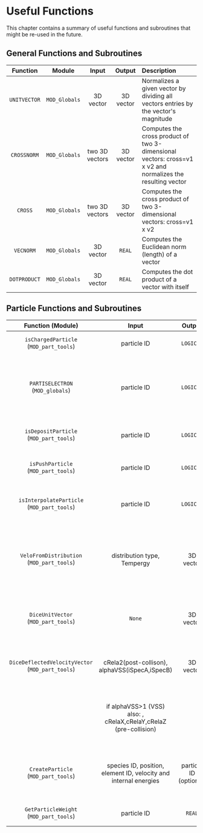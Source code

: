 # Useful Functions

This chapter contains a summary of useful functions and subroutines that might be re-used in the future.

## General Functions and Subroutines

| Function     | Module        | Input          | Output     | Description                                                                                                |
| :----------: | :-----------: | :-----------:  | :--------: | :------------------------------------------------------------                                              |
| `UNITVECTOR` | `MOD_Globals` | 3D vector      | 3D vector  | Normalizes a given vector by dividing all vectors entries by the vector's magnitude                        |
| `CROSSNORM`  | `MOD_Globals` | two 3D vectors | 3D vector  | Computes the cross product of two 3-dimensional vectors: cross=v1 x v2 and normalizes the resulting vector |
| `CROSS`      | `MOD_Globals` | two 3D vectors | 3D vector  | Computes the cross product of two 3-dimensional vectors: cross=v1 x v2                                     |
| `VECNORM`    | `MOD_Globals` | 3D vector      | `REAL`     | Computes the Euclidean norm (length) of a vector                                                           |
| `DOTPRODUCT` | `MOD_Globals` | 3D vector      | `REAL`     | Computes the dot product of a vector with itself                                                           |

## Particle Functions and Subroutines

|                 Function (Module)                |                               Input                              |         Output         |                                                                Description                                                                |
|            :-------------------------:           |                      :---------------------:                     |      :----------:      |                                                     :--------------------------------                                                     |
|      `isChargedParticle` (`MOD_part_tools`)      |                            particle ID                           |        `LOGICAL`       |                                                Check if particle has charge unequal to zero                                               |
|         `PARTISELECTRON` (`MOD_globals`)         |                            particle ID                           |        `LOGICAL`       |           Check if particle is an electron by checking if the charge is equal to 1.602176634e-19 (division and nearest integer)           |
|      `isDepositParticle` (`MOD_part_tools`)      |                            particle ID                           |        `LOGICAL`       |                                              Check if particle is to be deposited on the grid                                             |
|        `isPushParticle` (`MOD_part_tools`)       |                            particle ID                           |        `LOGICAL`       |                                           Check if particle is to be pushed (integrated in time)                                          |
|    `isInterpolateParticle` (`MOD_part_tools`)    |                            particle ID                           |        `LOGICAL`       |                                   Check if the field at a particle's is to be interpolated (accelerated)                                  |
|     `VeloFromDistribution` (`MOD_part_tools`)    |                    distribution type, Tempergy                   |        3D vector       | **WIP**, Calculates a velocity vector from a defined velocity distribution and Tempergy (temperature [K] or energy [J] or velocity [m/s]) |
|        `DiceUnitVector` (`MOD_part_tools`)       |                              `None`                              |        3D vector       |                                   Calculates a normalized vector in 3D (unit space) in random direction                                   |
| `DiceDeflectedVelocityVector` (`MOD_part_tools`) |          cRela2(post-collison), alphaVSS(iSpecA,iSpecB)          |        3D vector       |                             Calculates scaled post-collision relative velocity vector in center-of-mass frame                             |
|                                                  | if alphaVSS>1 (VSS) also: , cRelaX,cRelaY,cRelaZ (pre-collision) |                        |                                 VSS case includes coordinate transformation due to anisotropic scattering                                 |
|        `CreateParticle` (`MOD_part_tools`)       | species ID, position, element ID, velocity and internal energies | particle ID (optional) |                  Creates a new particle at a given position and energetic state and return the new particle ID (optional)                 |
|      `GetParticleWeight` (`MOD_part_tools`)      |                            particle ID                           |         `REAL`         |                                               Determines the weighting factor of a particle                                               |
